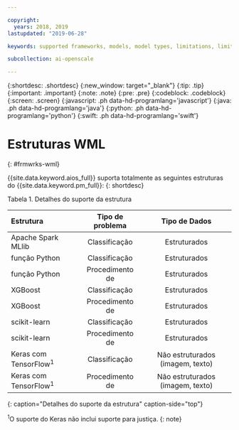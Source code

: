 ```yaml
---

copyright:
  years: 2018, 2019
lastupdated: "2019-06-28"

keywords: supported frameworks, models, model types, limitations, limits

subcollection: ai-openscale

---
```


{:shortdesc: .shortdesc}
{:new_window: target="_blank"}
{:tip: .tip}
{:important: .important}
{:note: .note}
{:pre: .pre}
{:codeblock: .codeblock}
{:screen: .screen}
{:javascript: .ph data-hd-programlang='javascript'}
{:java: .ph data-hd-programlang='java'}
{:python: .ph data-hd-programlang='python'}
{:swift: .ph data-hd-programlang='swift'}

# Estruturas WML
{: #frmwrks-wml}

{{site.data.keyword.aios_full}} suporta totalmente as seguintes estruturas do {{site.data.keyword.pm_full}}: 
{: shortdesc}

Tabela 1. Detalhes do suporte da estrutura

| Estrutura | Tipo de problema | Tipo de Dados |
|:---|:---:|:---:|
| Apache Spark MLlib | Classificação | Estruturados |
| função Python | Classificação | Estruturados |
| função Python | Procedimento de | Estruturados |
| XGBoost | Classificação | Estruturados |
| XGBoost | Procedimento de | Estruturados |
| scikit-learn | Classificação | Estruturados |
| scikit-learn | Procedimento de | Estruturados |
| Keras com TensorFlow<sup>1</sup> | Classificação | Não estruturados (imagem, texto) |
| Keras com TensorFlow<sup>1</sup> | Procedimento de | Não estruturados (imagem, texto) |
{: caption="Detalhes do suporte da estrutura" caption-side="top"}

<sup>1</sup>O suporte do Keras não inclui suporte para justiça.
{: note}



